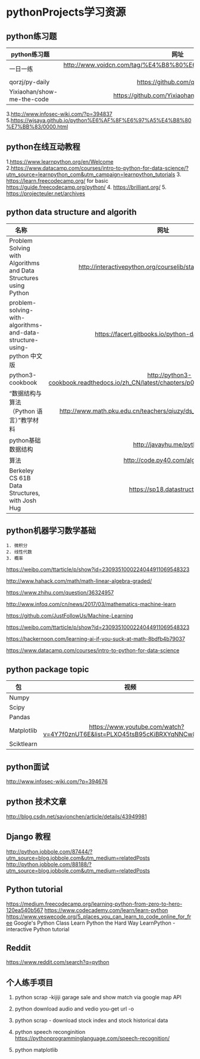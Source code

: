 # pythonProjects学习资源

## python练习题
python练习题      | 网址         
 -------- | :-----------:  
 一日一练    | http://www.voidcn.com/tag/%E4%B8%80%E6%97%A5%E4%B8%80%E7%BB%83  
 qorzj/py-daily |https://github.com/qorzj/py-daily
 Yixiaohan/show-me-the-code |https://github.com/Yixiaohan/show-me-the-code
 
3.http://www.infosec-wiki.com/?p=394837
5.https://wjsaya.github.io/python%E6%AF%8F%E6%97%A5%E4%B8%80%E7%BB%83/0000.html

## python在线互动教程
1.https://www.learnpython.org/en/Welcome
2.https://www.datacamp.com/courses/intro-to-python-for-data-science/?utm_source=learnpython_com&utm_campaign=learnpython_tutorials
3. https://learn.freecodecamp.org/ for basic
   https://guide.freecodecamp.org/python/
4. https://brilliant.org/
5. https://projecteuler.net/archives

## python data structure and algorith
名称      | 网址         
 -------- | :-----------: 
Problem Solving with Algorithms and Data Structures using Python|http://interactivepython.org/courselib/static/pythonds/index.html
problem-solving-with-algorithms-and-data-structure-using-python 中文版|https://facert.gitbooks.io/python-data-structure-cn/
 python3-cookbook|http://python3-cookbook.readthedocs.io/zh_CN/latest/chapters/p01_data_structures_algorithms.html
“数据结构与算法（Python 语言）”教学材料|http://www.math.pku.edu.cn/teachers/qiuzy/ds_python/courseware/index.htm
python基础数据结构|http://javayhu.me/python/
算法|http://code.py40.com/algorithm/
Berkeley CS 61B Data Structures, with Josh Hug|https://sp18.datastructur.es/

## python机器学习数学基础
    1. 微积分
    2. 线性代数
    3. 概率
https://weibo.com/ttarticle/p/show?id=2309351000224044911069548323

http://www.hahack.com/math/math-linear-algebra-graded/

https://www.zhihu.com/question/36324957

http://www.infoq.com/cn/news/2017/03/mathematics-machine-learn

https://github.com/JustFollowUs/Machine-Learning

https://weibo.com/ttarticle/p/show?id=2309351000224044911069548323

https://hackernoon.com/learning-ai-if-you-suck-at-math-8bdfb4b79037

https://www.datacamp.com/courses/intro-to-python-for-data-science

## python package topic
包      | 视频         
 -------- | :-----------: 
Numpy|
Scipy|
Pandas|
Matplotlib|https://www.youtube.com/watch?v=4Y7f0znUT6E&list=PLXO45tsB95cKiBRXYqNNCw8AUo6tYen3l
Sciktlearn|

## python面试
http://www.infosec-wiki.com/?p=394676

## python 技术文章
http://blog.csdn.net/savionchen/article/details/43949981


## Django 教程
http://python.jobbole.com/87444/?utm_source=blog.jobbole.com&utm_medium=relatedPosts
http://python.jobbole.com/88188/?utm_source=blog.jobbole.com&utm_medium=relatedPosts

## Python tutorial
https://medium.freecodecamp.org/learning-python-from-zero-to-hero-120ea540b567
https://www.codecademy.com/learn/learn-python
https://www.yeswecode.org/5_places_you_can_learn_to_code_online_for_free
Google's Python Class
Learn Python the Hard Way
LearnPython - interactive Python tutorial

## Reddit
https://www.reddit.com/search?q=python

## 个人练手项目
1. python scrap -kijiji garage sale and show match via google map API
2. python download audio and vedio
    you-get url -o
    
3. python scrap - download stock index and stock historical data
4. python speech reconginition
https://pythonprogramminglanguage.com/speech-recognition/
5. python matplotlib
